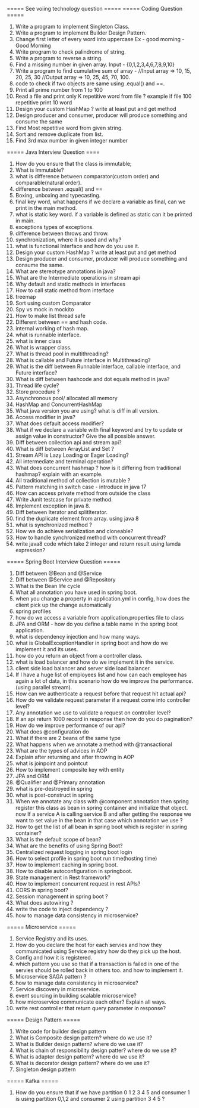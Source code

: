 ===== See voiing technology question =====
===== Coding Question =====

1. Write a program to implement Singleton Class.
2. Write a program to implement Builder Design Pattern.
3. Change first letter of every word into uppercase Ex - good morning - Good Morning
4. Write program to check palindrome of string.
5. Write a program to reverse a string.
6. Find a missing number in given array. Input - {0,1,2,3,4,6,7,8,9,10}
7. Write a program to find cumulative sum of array - //Input array => 10, 15, 20, 25, 30
   //Output array => 10, 25, 45, 70, 100.
8. code to check if two objects are same using .equal() and ==.
9. Print all prime number from 1 to 100
10. Read a file and print only K repetitive word from file ? example if file 100 repetitive print 10 word
11. Design your custom HashMap ? write at least put and get method
12. Design producer and consumer, producer will produce something and consume the same
13. Find Most repetitive word from given string.
14. Sort and remove duplicate from list.
15. Find 3rd max number in given integer number


===== Java Interview Question ====

1. How do you ensure that the class is immutable;
2. What is Immutable?
3. what is difference between comparator(custom order) and comparable(natural order).
4. difference between .equal() and ==
5. Boxing, unboxing and typecasting.
6. final key word, what happens if we declare a variable as final, can we print in the main method.
7. what is static key word. if a variable is defined as static can it be printed in main.
8. exceptions types of exceptions.
9. difference between throws and throw.
10. synchronization, where it is used and why?
11. what is functional Interface and how do you use it.
12. Design your custom HashMap ? write at least put and get method
13. Design producer and consumer, producer will produce something and consume the same.
14. What are stereotype annotations in java?
15. What are the Intermediate operations in stream api
16. Why default and static methods in interfaces
17. How to call static method from interface
18. treemap
19. Sort using custom Comparator
20. Spy vs mock in mockito
21. How to make list thread safe
22. Different between == and hash code.
23. internal working of hash map.
24. what is runnable interface.
25. what is inner class
26. What is wrapper class.
27. What is thread pool in multithreading?
28. What is callable and Future interface in Multithreading?
29. What is the diff between Runnable interface, callable interface, and Future interface?
30. What is diff between hashcode and dot equals method in java?
31. Thread life cycle?
32. Store procedure ?
33. Asynchronous pool/ allocated all memory
34. HashMap and ConcurrentHashMap
35. What java version you are  using? what is diff in all version.
36. Access modifier in java?
37. What does default access modifier?
38. What if we declare a variable with final keyword and try to update or assign value
    in constructor?  Give the all possible answer.
39. Diff between collection api and stream api?
40. What is diff between ArrayList and Set ?
41. Stream API is Lazy Loading or Eager Loading?
42. All intermediate and terminal operation?
43. What does concurrent hashmap ? how is it differing from traditional hashmap?
    explain with an example.
44. All traditional method of collection is mutable ?
45. Pattern matching in switch case -  introduce in java 17
46. How can access private method from outside the class
47. Write Junit testcase for private method.
48. Implement exception in java 8.
49. Diff between Iterator and splitIterator.
50. find the duplicate element from array. using java 8
51. what is synchronized method ?
52. How we do achieve serialization and cloneable?
53. How to handle synchronized method with concurrent thread?
54. write java8 code which take 2 integer and return result using lamda expression?



===== Spring Boot Interview Question =====

1. Diff between @Bean and @Service
2. Diff between @Service and @Repository
3. What is the Bean life cycle
4. What all annotation you have used in spring boot.
5. when you change a property in application.yml in config, how does the client pick up the change automatically
6. spring profiles
7. how do we access a variable from application.properties file to class
8. JPA and ORM - how do you define a table name in the spring boot application.
9.  what is dependency injection and how many ways.
10. what is GlobalExceptionHandler in spring boot and how do we implement it and its uses.
11. how do you return an object from a controller class.
12. what is load balancer and how do we implement it in the service.
13. client side load balancer and server side load balancer.
14. If I have a huge list of employees list and how can each employee has again a lot of data, in this scenario how do we improve the performance.(using parallel stream).
15. How can we authenticate a request before that request hit actual api?
16. How do we validate request parameter if a request come into controller level?
17. Any annotation we use to validate a request on controller level?
18. If an api return 1000 record in response then how do you do pagination?
19. How do we improve performance of our api?
20. What does @configuration do
21. What if there are 2 beans of the same type
22. What happens when we annotate a method with @transactional
23. What are the types of advices in AOP
24. Explain after returning and after throwing in AOP
25. what is joinpoint and pointcut
26. How to implement composite key with entity
27. JPA and ORM
28. @Qualifier and @Primary annotation
29. what is pre-destroyed in spring
30. what is post-construct in spring
31. When we annotate any class with @component annotation then spring register this class as bean in spring container
    and initialize that object. now If a service A is calling service B and after getting the response we want to set value
    in the bean in that case which annotation we use ?
32. How to get the list of all bean in spring boot which is register in spring container?
33. What is the default scope of bean?
34. What are the benefits of using Spring Boot?
35. Centralized request logging in spring boot login
36. How to select profile in spring boot run time(hosting time)
37. How to implement caching in spring boot.
38. How to disable autoconfiguration in springboot.
39. State management in Rest framework?
40. How to implement concurrent request in rest APIs?
41. CORS in spring boot?
42. Session management in spring boot ?
43. What does autowiring ?
44. write the code to inject dependency ?
45. how to manage data consistency in microservice?


===== Microservice =====

1.  Service Registry and its uses.
2. How do you declare the host for each servies and how they communicated using Service registry how do they pick up the host.
3. Config and how it is registered.
4. which pattern you use so that if a transaction is failed in one of the servies should be rolled back in others too. and how to implement it.
5. Microservice SAGA pattern ?
6. how to manage data consistency in microservice?
7.  Service discovery in microservice.
8. event sourcing in building scalable microservice?
9. how microservice communicate each other? Explain all ways.
10. write rest controller that return query parameter in response?

===== Design Pattern =====

1. Write code for builder design pattern
2. What is Composite design pattern? where do we use it?
3. What is Builder design pattern? where do we use it?
4. What is chain of responsibility design patter? where do we use it?
5. What is adapter design pattern? where do we use it?
6. What is decorator design pattern? where do we use it?
7. Singleton design pattern


===== Kafka =====
1. How do you ensure that if we have partition 0 1 2 3 4 5 and consumer 1 is using partition 0,1,2
    and consumer 2 using partition 3 4 5 ?